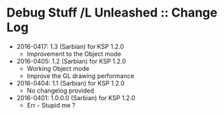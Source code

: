 # Debug Stuff /L Unleashed :: Change Log

* 2016-0417: 1.3 (Sarbian) for KSP 1.2.0
	+ Improvement to the Object mode
* 2016-0405: 1.2 (Sarbian) for KSP 1.2.0
	+ Working Object mode
	+ Improve the GL drawing performance
* 2016-0404: 1.1 (Sarbian) for KSP 1.2.0
	+ No changelog provided
* 2016-0401: 1.0.0.0 (Sarbian) for KSP 1.2.0
	+ Err - Stupid me ?
